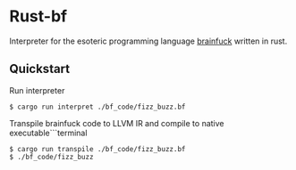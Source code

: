 # Rust-bf

Interpreter for the esoteric programming language [brainfuck](https://en.wikipedia.org/wiki/Brainfuck) written in rust.

## Quickstart

Run interpreter

```terminal
$ cargo run interpret ./bf_code/fizz_buzz.bf
```

Transpile brainfuck code to LLVM IR and compile to native executable```terminal

```terminal
$ cargo run transpile ./bf_code/fizz_buzz.bf
$ ./bf_code/fizz_buzz
```
